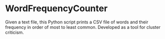 # WordFrequencyCounter
Given a text file, this Python script prints a CSV file of words and their frequency in order of most to least common. Developed as a tool for cluster criticism.
